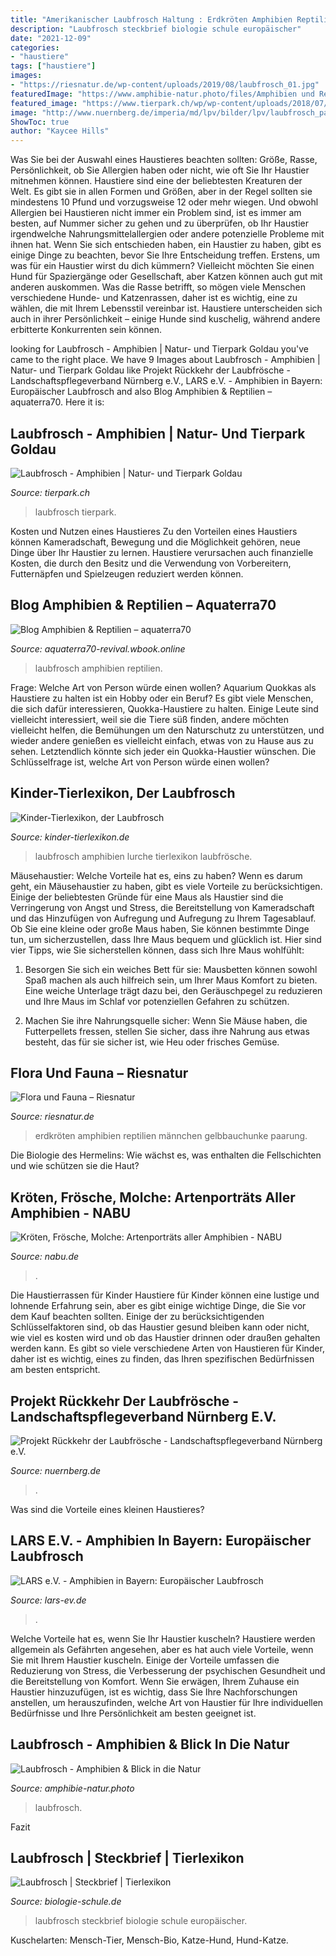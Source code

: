 ```yaml
---
title: "Amerikanischer Laubfrosch Haltung : Erdkröten Amphibien Reptilien Männchen Gelbbauchunke Paarung"
description: "Laubfrosch steckbrief biologie schule europäischer"
date: "2021-12-09"
categories:
- "haustiere"
tags: ["haustiere"]
images:
- "https://riesnatur.de/wp-content/uploads/2019/08/laubfrosch_01.jpg"
featuredImage: "https://www.amphibie-natur.photo/files/Amphibien und Reptilien/Laubfrosch/Laubfrosch/©IMG_4058.jpg"
featured_image: "https://www.tierpark.ch/wp/wp-content/uploads/2018/07/Laubfrosch.jpg"
image: "http://www.nuernberg.de/imperia/md/lpv/bilder/lpv/laubfrosch_paarung_2_b.jpg"
ShowToc: true
author: "Kaycee Hills"
---
```



Was Sie bei der Auswahl eines Haustieres beachten sollten: Größe, Rasse, Persönlichkeit, ob Sie Allergien haben oder nicht, wie oft Sie Ihr Haustier mitnehmen können.
Haustiere sind eine der beliebtesten Kreaturen der Welt. Es gibt sie in allen Formen und Größen, aber in der Regel sollten sie mindestens 10 Pfund und vorzugsweise 12 oder mehr wiegen. Und obwohl Allergien bei Haustieren nicht immer ein Problem sind, ist es immer am besten, auf Nummer sicher zu gehen und zu überprüfen, ob Ihr Haustier irgendwelche Nahrungsmittelallergien oder andere potenzielle Probleme mit ihnen hat.
Wenn Sie sich entschieden haben, ein Haustier zu haben, gibt es einige Dinge zu beachten, bevor Sie Ihre Entscheidung treffen. Erstens, um was für ein Haustier wirst du dich kümmern? Vielleicht möchten Sie einen Hund für Spaziergänge oder Gesellschaft, aber Katzen können auch gut mit anderen auskommen. Was die Rasse betrifft, so mögen viele Menschen verschiedene Hunde- und Katzenrassen, daher ist es wichtig, eine zu wählen, die mit Ihrem Lebensstil vereinbar ist. Haustiere unterscheiden sich auch in ihrer Persönlichkeit – einige Hunde sind kuschelig, während andere erbitterte Konkurrenten sein können.

	

		
looking for Laubfrosch - Amphibien | Natur- und Tierpark Goldau you've came to the right place. We have 9 Images about Laubfrosch - Amphibien | Natur- und Tierpark Goldau like Projekt Rückkehr der Laubfrösche - Landschaftspflegeverband Nürnberg e.V., LARS e.V. - Amphibien in Bayern: Europäischer Laubfrosch and also Blog Amphibien &amp; Reptilien – aquaterra70. Here it is:
		
    
## Laubfrosch - Amphibien | Natur- Und Tierpark Goldau

<img loading=lazy src="https://www.tierpark.ch/wp/wp-content/uploads/2018/07/Laubfrosch.jpg" onerror="this.onerror=null;this.src='https://tse4.mm.bing.net/th?id=OIP.443dT3erJZqImi5N70S2_wHaDt&amp;pid=15.1';" alt="Laubfrosch - Amphibien | Natur- und Tierpark Goldau">

_Source: tierpark.ch_

>laubfrosch tierpark. 

	

Kosten und Nutzen eines Haustieres
Zu den Vorteilen eines Haustiers können Kameradschaft, Bewegung und die Möglichkeit gehören, neue Dinge über Ihr Haustier zu lernen. Haustiere verursachen auch finanzielle Kosten, die durch den Besitz und die Verwendung von Vorbereitern, Futternäpfen und Spielzeugen reduziert werden können.

    
## Blog Amphibien &amp; Reptilien – Aquaterra70

<img loading=lazy src="https://www.aqualog.de/wp-content/uploads/2014/05/Laubfrosch.jpg" onerror="this.onerror=null;this.src='https://tse2.mm.bing.net/th?id=OIP.ikFEkMU8r4AsJ9ejneH7lwHaEj&amp;pid=15.1';" alt="Blog Amphibien &amp; Reptilien – aquaterra70">

_Source: aquaterra70-revival.wbook.online_

>laubfrosch amphibien reptilien. 

	

Frage: Welche Art von Person würde einen wollen?
Aquarium Quokkas als Haustiere zu halten ist ein Hobby oder ein Beruf?
Es gibt viele Menschen, die sich dafür interessieren, Quokka-Haustiere zu halten. Einige Leute sind vielleicht interessiert, weil sie die Tiere süß finden, andere möchten vielleicht helfen, die Bemühungen um den Naturschutz zu unterstützen, und wieder andere genießen es vielleicht einfach, etwas von zu Hause aus zu sehen. Letztendlich könnte sich jeder ein Quokka-Haustier wünschen. Die Schlüsselfrage ist, welche Art von Person würde einen wollen?

    
## Kinder-Tierlexikon, Der Laubfrosch

<img loading=lazy src="http://www.kinder-tierlexikon.de/l/laubfrosch.jpg" onerror="this.onerror=null;this.src='https://tse1.mm.bing.net/th?id=OIP.jV9Jh0nKoHb2bdph6ZgWDQHaE0&amp;pid=15.1';" alt="Kinder-Tierlexikon, der Laubfrosch">

_Source: kinder-tierlexikon.de_

>laubfrosch amphibien lurche tierlexikon laubfrösche. 

	

Mäusehaustier: Welche Vorteile hat es, eins zu haben?
Wenn es darum geht, ein Mäusehaustier zu haben, gibt es viele Vorteile zu berücksichtigen. Einige der beliebtesten Gründe für eine Maus als Haustier sind die Verringerung von Angst und Stress, die Bereitstellung von Kameradschaft und das Hinzufügen von Aufregung und Aufregung zu Ihrem Tagesablauf. Ob Sie eine kleine oder große Maus haben, Sie können bestimmte Dinge tun, um sicherzustellen, dass Ihre Maus bequem und glücklich ist. Hier sind vier Tipps, wie Sie sicherstellen können, dass sich Ihre Maus wohlfühlt:
1. Besorgen Sie sich ein weiches Bett für sie: Mausbetten können sowohl Spaß machen als auch hilfreich sein, um Ihrer Maus Komfort zu bieten. Eine weiche Unterlage trägt dazu bei, den Geräuschpegel zu reduzieren und Ihre Maus im Schlaf vor potenziellen Gefahren zu schützen.

2. Machen Sie ihre Nahrungsquelle sicher: Wenn Sie Mäuse haben, die Futterpellets fressen, stellen Sie sicher, dass ihre Nahrung aus etwas besteht, das für sie sicher ist, wie Heu oder frisches Gemüse.

    
## Flora Und Fauna – Riesnatur

<img loading=lazy src="https://riesnatur.de/wp-content/uploads/2019/08/laubfrosch_01.jpg" onerror="this.onerror=null;this.src='https://tse3.mm.bing.net/th?id=OIP.qev_KDSxToKzD7gMHrP9awHaE-&amp;pid=15.1';" alt="Flora und Fauna – Riesnatur">

_Source: riesnatur.de_

>erdkröten amphibien reptilien männchen gelbbauchunke paarung. 

	

Die Biologie des Hermelins: Wie wächst es, was enthalten die Fellschichten und wie schützen sie die Haut?

    
## Kröten, Frösche, Molche: Artenporträts Aller Amphibien - NABU

<img loading=lazy src="https://www.nabu.de/imperia/md/nabu/images/arten/tiere/lurche/froesche/20141009-nabu-laubfrosch-frank-derer.jpeg" onerror="this.onerror=null;this.src='https://tse1.mm.bing.net/th?id=OIP.xJZHgev-AA_uf-4IHaGRfgHaE7&amp;pid=15.1';" alt="Kröten, Frösche, Molche: Artenporträts aller Amphibien - NABU">

_Source: nabu.de_

>. 

	

Die Haustierrassen für Kinder
Haustiere für Kinder können eine lustige und lohnende Erfahrung sein, aber es gibt einige wichtige Dinge, die Sie vor dem Kauf beachten sollten. Einige der zu berücksichtigenden Schlüsselfaktoren sind, ob das Haustier gesund bleiben kann oder nicht, wie viel es kosten wird und ob das Haustier drinnen oder draußen gehalten werden kann. Es gibt so viele verschiedene Arten von Haustieren für Kinder, daher ist es wichtig, eines zu finden, das Ihren spezifischen Bedürfnissen am besten entspricht.

    
## Projekt Rückkehr Der Laubfrösche - Landschaftspflegeverband Nürnberg E.V.

<img loading=lazy src="http://www.nuernberg.de/imperia/md/lpv/bilder/lpv/laubfrosch_paarung_2_b.jpg" onerror="this.onerror=null;this.src='https://tse1.mm.bing.net/th?id=OIP.OudJoBSBrWTZl2qL2EDmaAHaE8&amp;pid=15.1';" alt="Projekt Rückkehr der Laubfrösche - Landschaftspflegeverband Nürnberg e.V.">

_Source: nuernberg.de_

>. 

	

Was sind die Vorteile eines kleinen Haustieres?

    
## LARS E.V. - Amphibien In Bayern: Europäischer Laubfrosch

<img loading=lazy src="https://www.lars-ev.de/arten/froschlurche/EA_Laubfrosch_Paar.jpg" onerror="this.onerror=null;this.src='https://tse1.mm.bing.net/th?id=OIP.m35aJWPLvUrLaiDTITIDQAAAAA&amp;pid=15.1';" alt="LARS e.V. - Amphibien in Bayern: Europäischer Laubfrosch">

_Source: lars-ev.de_

>. 

	

Welche Vorteile hat es, wenn Sie Ihr Haustier kuscheln?
Haustiere werden allgemein als Gefährten angesehen, aber es hat auch viele Vorteile, wenn Sie mit Ihrem Haustier kuscheln. Einige der Vorteile umfassen die Reduzierung von Stress, die Verbesserung der psychischen Gesundheit und die Bereitstellung von Komfort. Wenn Sie erwägen, Ihrem Zuhause ein Haustier hinzuzufügen, ist es wichtig, dass Sie Ihre Nachforschungen anstellen, um herauszufinden, welche Art von Haustier für Ihre individuellen Bedürfnisse und Ihre Persönlichkeit am besten geeignet ist.

    
## Laubfrosch - Amphibien &amp; Blick In Die Natur

<img loading=lazy src="https://www.amphibie-natur.photo/files/Amphibien und Reptilien/Laubfrosch/Laubfrosch/©IMG_4058.jpg" onerror="this.onerror=null;this.src='https://tse1.mm.bing.net/th?id=OIP.j_4ylhWYeGgCau6QuzuShgHaE9&amp;pid=15.1';" alt="Laubfrosch - Amphibien &amp; Blick in die Natur">

_Source: amphibie-natur.photo_

>laubfrosch. 

	

Fazit

    
## Laubfrosch | Steckbrief | Tierlexikon

<img loading=lazy src="http://www.biologie-schule.de/img/laubfrosch-steckbrief.gif" onerror="this.onerror=null;this.src='https://tse3.mm.bing.net/th?id=OIP.qk_Bnpo-7tyr-NRoSF5q8wAAAA&amp;pid=15.1';" alt="Laubfrosch | Steckbrief | Tierlexikon">

_Source: biologie-schule.de_

>laubfrosch steckbrief biologie schule europäischer. 

	

Kuschelarten: Mensch-Tier, Mensch-Bio, Katze-Hund, Hund-Katze.

